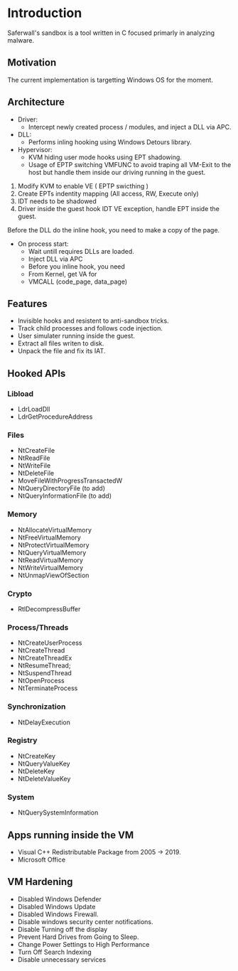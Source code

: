 # Introduction

Saferwall's sandbox is a tool written in C focused primarly in analyzing malware.

## Motivation

The current implementation is targetting Windows OS for the moment.

## Architecture

- Driver:
    - Intercept newly created process / modules, and inject a DLL via APC.
- DLL:
    - Performs inling hooking using Windows Detours library.
- Hypervisor:
    - KVM hiding user mode hooks using EPT shadowing.
    - Usage of EPTP switching VMFUNC to avoid traping all VM-Exit to the host but handle them inside our driving running in the guest.

1. Modify KVM to enable VE ( EPTP swicthing )
2. Create EPTs indentity mapping (All access, RW, Execute only)
3. IDT needs to be shadowed
4. Driver inside the guest hook IDT VE exception, handle EPT inside the guest.

Before the DLL do the inline hook, you need to make a copy of the page.

- On process start:
	- Wait untill requires DLLs are loaded.
	- Inject DLL via APC
	- Before you inline hook, you need 
	- From Kernel, get VA for
	- VMCALL (code_page, data_page)


## Features

- Invisible hooks and resistent to anti-sandbox tricks.
- Track child processes and follows code injection.
- User simulater running inside the guest.
- Extract all files writen to disk.
- Unpack the file and fix its IAT.


## Hooked APIs

### Libload

- LdrLoadDll
- LdrGetProcedureAddress

### Files

- NtCreateFile
- NtReadFile
- NtWriteFile
- NtDeleteFile
- MoveFileWithProgressTransactedW 
- NtQueryDirectoryFile (to add)
- NtQueryInformationFile (to add)

### Memory

- NtAllocateVirtualMemory
- NtFreeVirtualMemory
- NtProtectVirtualMemory
- NtQueryVirtualMemory
- NtReadVirtualMemory
- NtWriteVirtualMemory
- NtUnmapViewOfSection

### Crypto

- RtlDecompressBuffer

### Process/Threads

- NtCreateUserProcess
- NtCreateThread
- NtCreateThreadEx
- NtResumeThread;
- NtSuspendThread
- NtOpenProcess
- NtTerminateProcess

### Synchronization

- NtDelayExecution

### Registry

- NtCreateKey
- NtQueryValueKey
- NtDeleteKey
- NtDeleteValueKey

### System

- NtQuerySystemInformation


## Apps running inside the VM

- Visual C++ Redistributable Package from 2005 -> 2019.
- Microsoft Office

## VM Hardening

- Disabled Windows Defender
- Disabled Windows Update
- Disabled Windows Firewall.
- Disable windows security center notifications.
- Disable Turning off the display
- Prevent Hard Drives from Going to Sleep.
- Change Power Settings to High Performance
- Turn Off Search Indexing
- Disable unnecessary services